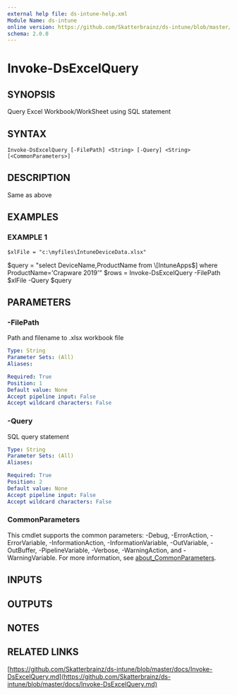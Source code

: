 ```yaml
---
external help file: ds-intune-help.xml
Module Name: ds-intune
online version: https://github.com/Skatterbrainz/ds-intune/blob/master/docs/Invoke-DsExcelQuery.md
schema: 2.0.0
---
```


# Invoke-DsExcelQuery

## SYNOPSIS
Query Excel Workbook/WorkSheet using SQL statement

## SYNTAX

```
Invoke-DsExcelQuery [-FilePath] <String> [-Query] <String> [<CommonParameters>]
```

## DESCRIPTION
Same as above

## EXAMPLES

### EXAMPLE 1
```
$xlFile = "c:\myfiles\IntuneDeviceData.xlsx"
```

$query = "select DeviceName,ProductName from \[IntuneApps$\] where ProductName='Crapware 2019'"
$rows = Invoke-DsExcelQuery -FilePath $xlFile -Query $query

## PARAMETERS

### -FilePath
Path and filename to .xlsx workbook file

```yaml
Type: String
Parameter Sets: (All)
Aliases:

Required: True
Position: 1
Default value: None
Accept pipeline input: False
Accept wildcard characters: False
```

### -Query
SQL query statement

```yaml
Type: String
Parameter Sets: (All)
Aliases:

Required: True
Position: 2
Default value: None
Accept pipeline input: False
Accept wildcard characters: False
```

### CommonParameters
This cmdlet supports the common parameters: -Debug, -ErrorAction, -ErrorVariable, -InformationAction, -InformationVariable, -OutVariable, -OutBuffer, -PipelineVariable, -Verbose, -WarningAction, and -WarningVariable. For more information, see [about_CommonParameters](http://go.microsoft.com/fwlink/?LinkID=113216).

## INPUTS

## OUTPUTS

## NOTES

## RELATED LINKS

[https://github.com/Skatterbrainz/ds-intune/blob/master/docs/Invoke-DsExcelQuery.md](https://github.com/Skatterbrainz/ds-intune/blob/master/docs/Invoke-DsExcelQuery.md)

